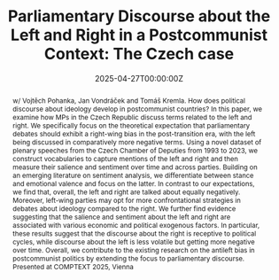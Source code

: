 ---
title: "Parliamentary Discourse about the Left and Right in a Postcommunist Context: The Czech case"
authors:
- admin
- Vojtěch Pohanka
- Jan Vondráček
- Tomáš Kremla
date: "2025-04-27T00:00:00Z"
doi: ""

# Schedule page publish date (NOT publication's date).
publishDate: "2017-01-01T00:00:00Z"

# Publication type.
# Accepts a single type but formatted as a YAML list (for Hugo requirements).
# Enter a publication type from the CSL standard.
publication_types: ["paper-conference"]

# Publication name and optional abbreviated publication name.
publication: ""
publication_short: ""

abstract: w/ Vojtěch Pohanka, Jan Vondráček and Tomáš Kremla.                                                                                                                 How does political discourse about ideology develop in postcommunist countries? In this paper, we examine how MPs in the Czech Republic discuss terms related to the left and right. We specifically focus on the theoretical expectation that parliamentary debates should exhibit a right-wing bias in the post-transition era, with the left being discussed in comparatively more negative terms. Using a novel dataset of plenary speeches from the Czech Chamber of Deputies from 1993 to 2023, we construct vocabularies to capture mentions of the left and right and then measure their salience and sentiment over time and across parties. Building on an emerging literature on sentiment analysis, we differentiate between stance and emotional valence and focus on the latter. In contrast to our expectations, we find that, overall, the left and right are talked about equally negatively. Moreover, left-wing parties may opt for more confrontational strategies in debates about ideology compared to the right. We further find evidence suggesting that the salience and sentiment about the left and right are associated with various economic and political exogenous factors. In particular, these results suggest that the discourse about the right is receptive to political cycles, while discourse about the left is less volatile but getting more negative over time. Overall, we contribute to the existing research on the antileft bias in postcommunist politics by extending the focus to parliamentary discourse.                                                              Presented at COMPTEXT 2025, Vienna

# Summary. An optional shortened abstract.
# summary: Lorem ipsum dolor sit amet, consectetur adipiscing elit. Duis posuere tellus ac convallis placerat. Proin tincidunt magna sed ex sollicitudin condimentum.

tags:
- Parliamentary Debates
- Computational Text Analysis

featured: true

links:
#- name: Custom Link
#  url: http://example.org
# url_pdf: http://arxiv.org/pdf/1512.04133v1
url_code: 'https://github.com/stepanjaburek/workingpaper_czech_psp_speeches'
url_dataset: 'https://dataverse.harvard.edu/dataset.xhtml?persistentId=doi:10.7910/DVN/FOQUZF'
# url_poster: '#'
# url_project: ''
# url_slides: ''
# url_source: '#'
# url_video: '#'

# Featured image
# To use, add an image named `featured.jpg/png` to your page's folder. 
image:
  #caption: 'Image credit: [**Unsplash**](https://unsplash.com/photos/s9CC2SKySJM)'
  focal_point: ""
  preview_only: false

# Associated Projects (optional).
#   Associate this publication with one or more of your projects.
#   Simply enter your project's folder or file name without extension.
#   E.g. `internal-project` references `content/project/internal-project/index.md`.
#   Otherwise, set `projects: []`.
projects:
- internal-project

# Slides (optional).
#   Associate this publication with Markdown slides.
#   Simply enter your slide deck's filename without extension.
#   E.g. `slides: "example"` references `content/slides/example/index.md`.
#   Otherwise, set `slides: ""`.
slides: example
---